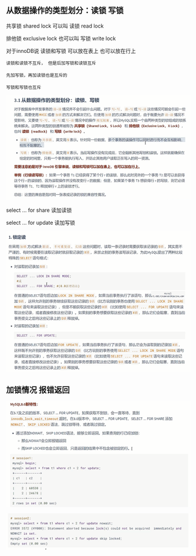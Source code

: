 从数据操作的类型划分：读锁 写锁
---

共享锁 shared lock 可以叫 读锁 read lock

排他锁 exclusive lock  也可以叫 写锁 write lock

对于innoDB说 读锁和写锁 可以放在表上 也可以放在行上

    读锁和读锁不互斥， 但是后加写锁和读锁互斥

    先加写锁，再加读锁也是互斥的

    写锁和写锁也互斥

![img_334.png](img_334.png)

select ... for share 读加读锁

select ... for update 读加写锁

![img_335.png](img_335.png)

加锁情况 报错返回
---

![img_336.png](img_336.png)

![img_337.png](img_337.png)